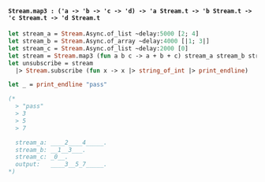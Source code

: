 #### `Stream.map3 : ('a -> 'b -> 'c -> 'd) -> 'a Stream.t -> 'b Stream.t -> 'c Stream.t -> 'd Stream.t`

```ocaml
let stream_a = Stream.Async.of_list ~delay:5000 [2; 4]
let stream_b = Stream.Async.of_array ~delay:4000 [|1; 3|]
let stream_c = Stream.Async.of_list ~delay:2000 [0]
let stream = Stream.map3 (fun a b c -> a + b + c) stream_a stream_b stream_c
let unsubscribe = stream
  |> Stream.subscribe (fun x -> x |> string_of_int |> print_endline)

let _ = print_endline "pass"

(*
  > "pass"
  > 3
  > 5
  > 7

  stream_a: ____2____4_____.
  stream_b: __1__3___.
  stream_c: _0__.
  output:   ____3__5_7_____.
*)
```
